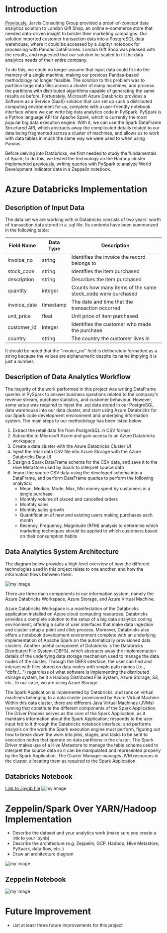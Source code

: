 # Introduction
[Previously](https://github.com/jarviscanada/jarvis_data_eng_KevinShimotakahara/tree/master/python_data_wrangling),
Jarvis Consulting Group provided a proof-of-concept data analytics solution to London Gift Shop, an online e-commerce store
that needed data-driven insight to bolster their marketing campaigns.
Our solution imported customer transaction data into a PostgreSQL data warehouse, where it could be accessed by a Jupityr notebook
for processing with Pandas DataFrames. London Gift Shop was pleased with the results, and requested that our solution be scaled
to fit the data analytics needs of their entire company.

To do this, we could no longer assume that input data could fit into the memory of a single machine, making our
previous Pandas-based methodology no longer feasible. The solution to this problem was to 
partition large data files across a cluster of many machines, and process the partitions with distributed algorithms capable of generating
the same results as before. Fortunately, Microsoft Azure Databricks provides a Software as a Service (SaaS) solution
that can set up such a distributed computing environment for us, complete with a user-friendly notebook interface
where we can write big data analytics code in PySpark. PySpark is a Python language API for Apache Spark, which is currently the most popular
big data execution engine. With it, we can use the Spark DataFrame Structured API, which abstracts away the complicated details related to
our data being fragmented across a cluster of machines, and allows us to work with data tables in much the same way we were used to
when using Pandas.

Before delving into Databricks, we first needed to study the fundamentals of Spark; to do this, we tested the technology on the
Hadoop cluster implemented [previously](https://github.com/jarviscanada/jarvis_data_eng_KevinShimotakahara/tree/master/hadoop),
writing queries with PySpark to analyze World Development Indicator data in a Zeppelin notebook.

# Azure Databricks Implementation

## Description of Input Data
The data set we are working with in Databricks consists of two years' worth of transaction data stored in a .sql file.
Its contents have been summarized in the following table:

Field Name | Data Type | Description
---------- | --------- | -----------
invoice_no | string    | Identifies the invoice the record belongs to
stock_code | string    | Identifies the item purchased
description| string    | Describes the item purchased
quantity   | integer   | Counts how many items of the same stock_code were purchased
invoice_date | timestamp | The date and time that the transaction occurred
unit_price | float     | Unit price of item purchased
customer_id| integer   | Identifies the customer who made the purchase
country    | string    | The country the customer lives in

It should be noted that the "invoice_no" field is deliberately formatted as a string
because the values are alphanumeric despite its name implying it is just a number.

## Description of Data Analytics Workflow
The majority of the work performed in this project was writing DataFrame queries in PySpark to answer business questions related to the company's
revenue stream, purchase statistics, and customer behaviour. However, some setup was required to injest the .sql data stored in our PostgreSQL data
warehouse into our data cluster, and start using Azure Databricks for our Spark code development environment and underlying information system. The
main steps to our methodology has been listed below:

1. Extract the retail data file from PostgreSQL in CSV format
2. Subscribe to Microsoft Azure and gain access to an Azure Databricks workspace
3. Create a data cluster with the Azure Databricks Cluster UI
4. Injest the retail data CSV file into Azure Storage with the Azure Databricks Data UI
5. Design a Spark DataFrame schema for the CSV data, and save it to the Hive Metastore used by Spark to interpret source data
6. Import the source CSV data using the developed schema into a DataFrame, and perform DataFrame queries to perform the following analytics:
   * Mean, Median, Mode, Max, Min money spent by customers in a single purchase
   * Monthly volume of placed and cancelled orders
   * Monthly sales
   * Monthly sales growth    
   * Quantification of new and existing users making purchases each month    
   * Recency, Frequency, Magnitude (RFM) analysis to determine which marketing techniques should be applied to which customers based on their consumption habits

## Data Analytics System Architecture
The diagram below provides a high level overview of how the different technologies used in this project relate to one another, and how the information flows between them:

![my image](./assets/SparkDatabricks.png)

There are three main components to our information system, namely the Azure Databricks Workspace, Azure Storage, and Azure Virtual Machine. 

Azure Databricks Workspace is a manifestation of the Databricks application installed on Azure cloud computing resources. 
Databricks provides a complete solution to the setup of a big data analytics coding environment, offering a suite of user interfaces that make data ingestion and
cluster setup a point and click process. Moreover, Databricks also offers a notebook development environment complete with an underlying implementation of Apache Spark
on the automatically provisioned data clusters. Another useful component of Databricks
is the Databricks Distributed File System (DBFS), which abstracts away the implementation details of the underlying data storage mechanism used to manage the data nodes of the cluster. Through the DBFS interface, the user can find and interact with files stored on data nodes with simple path names (i.e., "dbfs:/...") regardless of what software is implementing the distributed storage system, be it a Hadoop Distributed File System, Azure Storage, S3, etc.. In our case, we are using Azure Storage.

The Spark Application is implemented by Databricks, and runs on virtual machines
belonging to a data cluster provisioned by Azure Virtual Machine. Within this data cluster, there are different Java Virtual Machines (JVMs) running that constitute the different components of the Spark Application. The Driver Process serves as the core of the Spark Application, as it maintains information about the Spark Application; responds to the user input fed to it through the Databricks notebook interface; and performs analysis on the work the Spark execution engine must perform, figuring out how to break down the work into jobs, stages, and tasks to be sent to execution nodes that operate on data partitions in the cluster. The Spark Driver makes use of a Hive Metastore to manage the table schema used to interpret the source data so it can be manipulated and represented properly by the Spark Application. The Cluster Manager manages JVM resources in the cluster, allocating them as required to the Spark Application.

## Databricks Notebook
[Link to .ipynb file](https://github.com/jarviscanada/jarvis_data_eng_KevinShimotakahara/blob/develop/spark/notebook/RetailDataAnalyticswithPySpark.ipynb) 
![my image](./assets/databricksScreenShot.png)

# Zeppelin/Spark Over YARN/Hadoop Implementation
- Describe the dataset and your analytics work (make sure you create a link to your ipynb)
- Describe the architecture (e.g. Zeppelin, GCP, Hadoop, Hive Metastore, PySpark, data flow, etc..)
- Draw an architecture diagram

![my image](./assets/HadoopZeppelin.png)

## Zeppelin Notebook
![my image](./assets/zeppelinSparkScreenShot.png)

# Future Improvement
- List at least three future improvements for this project
